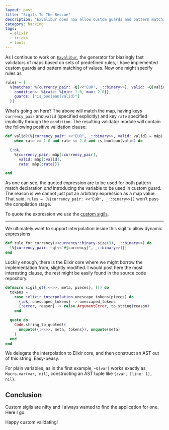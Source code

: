 ```yaml
---
layout: post
title: "Sigils To The Rescue"
description: "Exvalibur does now allow custom guards and pattern matching of values"
category: hacking
tags:
  - elixir
  - tricks
  - tools
---
```


As I continue to work on [`Exvalibur`](https://hexdocs.pm/exvalibur/Exvalibur.html), the generator for blazingly
fast validators of maps based on sets of predefined rules, I have implemented custom guards and pattern matching
of values. Now one might specify rules as

```elixir
rules = [
  %{matches: %{currency_pair: ~Q[<<"EUR", _::binary>>], valid: ~Q[valid]},
    conditions: %{rate: %{min: 1.0, max: 2.0}},
    guards: ["is_boolean(valid)"]
  }]
```

What’s going on here? The above will match the map, having keys `currency_pair` and `valid` (specified explicitly)
and key `rate` specified implicitly through the `condition`. The resulting validator module will contain the
following positive validation clause:

```elixir
def valid?(%{currency_pair: <<"EUR", _::binary>>, valid: valid} = mâp)
    when rate >= 1.0 and rate <= 2.0 and is_boolean(valid) do

  {:ok,
    %{currency_pair: mâp[:currency_pair],
      valid: mâp[:valid],
      rate: mâp[:rate]}}

end
```

As one can see, the quoted expression are to be used for both pattern match declaration _and_ introducing
the variable to be used in custom guard. The reason is we cannot just put an arbitrary expression as a map value.
That said, `rules = [%{currency_pair: <<"EUR", _::binary>>}]` won’t pass the compilation stage.

To quote the expression we use the [custom sigils](https://elixir-lang.org/getting-started/sigils.html#custom-sigils).

---

We ultimately want to support interpolation inside this sigil to allow dynamic expressions

```elixir
def rule_for_currency(<<currency::binary-size(3), _::binary>>) do
  [%{currency_pair: ~q[<<"#{currency}", _::binary>>]}]
end
```

Luckily enough, there is the Elixir core where we might borrow the implementation from, slightly modified.
I would post here the most interesting clause, the rest might be easily found in the source code repository.

```elixir
defmacro sigil_q({:<<>>, meta, pieces}, []) do
  tokens =
    case :elixir_interpolation.unescape_tokens(pieces) do
      {:ok, unescaped_tokens} -> unescaped_tokens
      {:error, reason} -> raise ArgumentError, to_string(reason)
    end

  quote do
    Code.string_to_quoted!(
      unquote({:<<>>, meta, tokens}), unquote(meta)
    )
  end
end
```

We delegate the interpolation to Elixir core, and then construct an AST out of this string. Easy-peasy.

For plain variables, as in the first example, `~Q[var]` works exactly as `Macro.var(var, nil)`, constructing an AST tuple
like `{:var, [line: 1], nil}`.

## Conclusion

Custom sigils are nifty and I always wanted to find the application for one. Here I go.

Happy custom validating!
